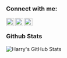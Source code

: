 ### Connect with me:

[<img align="left" alt="Harry Chang | YouTube" width="22px" src="https://cdn.jsdelivr.net/npm/simple-icons@v3/icons/youtube.svg" />][youtube]
[<img align="left" alt="Harry Chang | LinkedIn" width="22px" src="https://cdn.jsdelivr.net/npm/simple-icons@v3/icons/linkedin.svg" />][linkedin]
[<img align="left" alt="Harry Chang | Gmail" width="22px" src="https://cdn.jsdelivr.net/npm/simple-icons@v3/icons/gmail.svg" />][gmail]
<br />



### Github Stats

<p align="left">
  <img align="left" alt="Harry's GitHub Stats" src="https://github-readme-stats.vercel.app/api?username=ksharry&show_icons=true&hide_border=true" />
</p>

[youtube]: https://www.youtube.com/channel/UCFn6F8NOS8MTDP4ZSb_ppUA
[linkedin]: https://www.linkedin.com/in/harry-chang-01b626107/
[gmail]: mailto:ksharry1025@gmail.com
